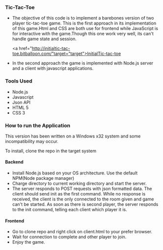 
### Tic-Tac-Toe

+ The objective of this code is to implement a barebones version of two player tic-tac-toe game. 
 This is the first approach in its implementation of this game.Html and CSS are both use for frontend while JavaScript is for interactive with the game.Though this one work very well, its can't handle game state and session. 

   <a href="http://initialtic-tac-toe.bitballoon.com/"target="target">InitialTic-tac-toe</a>

+ In the second approach the game is implemented with Node.js server and a client with javascript applications.


### Tools Used
+ Node.js
+ Javascript
+ Json API
+ HTML 5
+ CSS 3

### How to run the Application

This version has been written on a Windows x32 system and some incompatibility may occur.

To install, clone the repo in the target system

#### Backend

+ Install Node.js based on your OS architecture. Use the default NPM(Node package manager)
+ Charge directory to current working directory and start the server.
+ The server responds to POST requests with json formatted data. The client should send init as the first command. While no response is received, the client is the only connected to the room given and game can't be started. As soon as there is second player, the server responds to the init command, telling each client which player it is.

#### Frontend
+ Go to clone repo and right click on client.html to your prefer browser. 
+ Wait for connection to complete and other player to join.
+ Enjoy the game.

